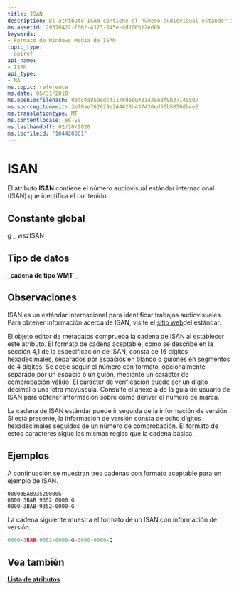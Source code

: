 ```yaml
---
title: ISAN
description: El atributo ISAN contiene el número audiovisual estándar internacional (ISAN) que identifica el contenido.
ms.assetid: 2937d422-f062-4373-845e-dd200512ed0b
keywords:
- Formato de Windows Media de ISAN
topic_type:
- apiref
api_name:
- ISAN
api_type:
- NA
ms.topic: reference
ms.date: 05/31/2018
ms.openlocfilehash: 88dc4a850edc43178deb043143ee8f9b37140507
ms.sourcegitcommit: 3e70ae762629e244028b437420ed50b5850db4e3
ms.translationtype: MT
ms.contentlocale: es-ES
ms.lasthandoff: 02/20/2020
ms.locfileid: "104420361"
---
```

# <a name="isan"></a>ISAN

El atributo **ISAN** contiene el número audiovisual estándar internacional (ISAN) que identifica el contenido.

## <a name="global-constant"></a>Constante global

g \_ wszISAN

## <a name="data-type"></a>Tipo de datos

**\_cadena de tipo WMT \_**

## <a name="remarks"></a>Observaciones

ISAN es un estándar internacional para identificar trabajos audiovisuales. Para obtener información acerca de ISAN, visite el [sitio web](https://www.isan.org/)del estándar.

El objeto editor de metadatos comprueba la cadena de ISAN al establecer este atributo. El formato de cadena aceptable, como se describe en la sección 4,1 de la especificación de ISAN, consta de 16 dígitos hexadecimales, separados por espacios en blanco o guiones en segmentos de 4 dígitos. Se debe seguir el número con formato, opcionalmente separado por un espacio o un guión, mediante un carácter de comprobación válido. El carácter de verificación puede ser un dígito decimal o una letra mayúscula. Consulte el anexo a de la guía de usuario de ISAN para obtener información sobre cómo derivar el número de marca.

La cadena de ISAN estándar puede ir seguida de la información de versión. Si está presente, la información de versión consta de ocho dígitos hexadecimales seguidos de un número de comprobación. El formato de estos caracteres sigue las mismas reglas que la cadena básica.

## <a name="examples"></a>Ejemplos

A continuación se muestran tres cadenas con formato aceptable para un ejemplo de ISAN.


```
00003BAB93520000G
0000 3BAB 9352 0000 G
0000-3BAB-9352-0000-G
```



La cadena siguiente muestra el formato de un ISAN con información de versión.


```C++
0000-3BAB-9352-0000-G-0000-0000-Q
```



## <a name="see-also"></a>Vea también

<dl> <dt>

[**Lista de atributos**](attribute-list.md)
</dt> </dl>

 

 




